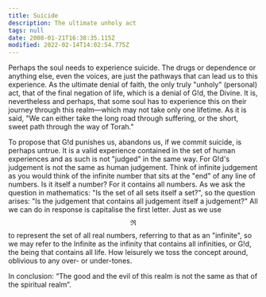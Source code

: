 ```yaml
---
title: Suicide
description: The ultimate unholy act
tags: null
date: 2008-01-21T16:38:35.115Z
modified: 2022-02-14T14:02:54.775Z
---
```


Perhaps the soul needs to experience suicide. The drugs or dependence or anything else, even the voices, are just the pathways that can lead us to this experience. As the ultimate denial of faith, the only truly "unholy" (personal) act, that of the final negation of life, which is a denial of G!d, the Divine. It is, nevertheless and perhaps, that some soul has to experience this on their journey through this realm&mdash;which may not take only one lifetime. As it is said, "We can either take the long road through suffering, or the short, sweet path through the way of Torah."

To propose that G!d punishes us, abandons us, if we commit suicide, is perhaps untrue. It is a valid experience contained in the set of human experiences and as such is not "judged" in the same way. For G!d's judgement is not the same as human judgement. Think of infinite judgement as you would think of the infinite number that sits at the "end" of any line of numbers. Is it itself a number? For it contains all numbers. As we ask the question in mathematics: "Is the set of all sets itself a set?", so the question arises: "Is the judgement that contains all judgement itself a judgement?" All we can do in response is capitalise the first letter. Just as we use $$\Re$$ to represent the set of all real numbers, referring to that as an "infinite", so we may refer to the Infinite as the infinity that contains all infinities, or G!d, the being that contains all life. How leisurely we toss the concept around, oblivious to any over- or under-tones.

In conclusion: “The good and the evil of this realm is not the same as that of the spiritual realm”.
